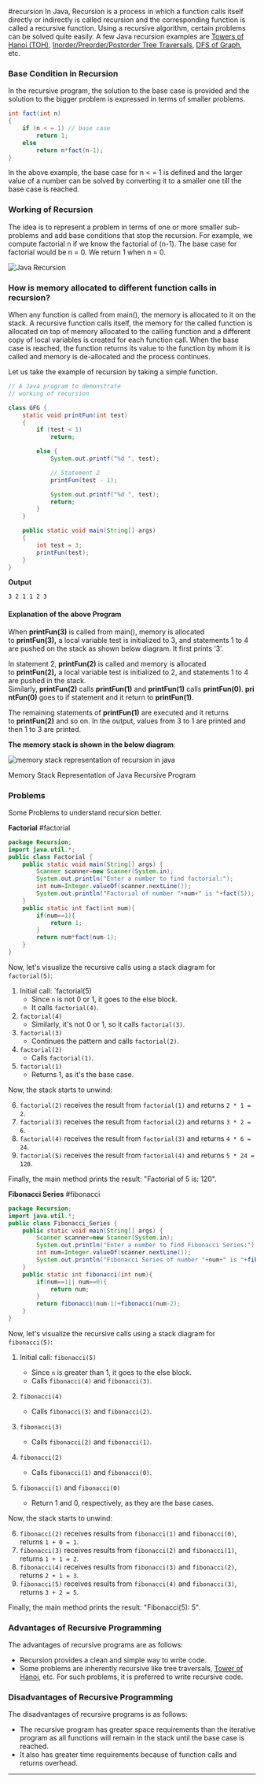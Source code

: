 #recursion
In Java, Recursion is a process in which a function calls itself directly or indirectly is called recursion and the corresponding function is called a recursive function. Using a recursive algorithm, certain problems can be solved quite easily. A few Java recursion examples are [Towers of Hanoi (TOH)](https://www.geeksforgeeks.org/c-program-for-tower-of-hanoi/), [Inorder/Preorder/Postorder Tree Traversals](https://www.geeksforgeeks.org/tree-traversals-inorder-preorder-and-postorder/), [DFS of Graph](https://www.geeksforgeeks.org/depth-first-traversal-for-a-graph/), etc.

### Base Condition in Recursion

In the recursive program, the solution to the base case is provided and the solution to the bigger problem is expressed in terms of smaller problems.

```java
int fact(int n)
{
    if (n < = 1) // base case
        return 1;
    else    
        return n*fact(n-1);    
}
```

In the above example, the base case for n < = 1 is defined and the larger value of a number can be solved by converting it to a smaller one till the base case is reached. 

### Working of Recursion

The idea is to represent a problem in terms of one or more smaller sub-problems and add base conditions that stop the recursion. For example, we compute factorial n if we know the factorial of (n-1). The base case for factorial would be n = 0. We return 1 when n = 0.

![Java Recursion](https://media.geeksforgeeks.org/wp-content/uploads/20230417232220/Recursion-in-Java-1-768.webp)

### **How is memory allocated to different function calls in recursion?**

When any function is called from main(), the memory is allocated to it on the stack. A recursive function calls itself, the memory for the called function is allocated on top of memory allocated to the calling function and a different copy of local variables is created for each function call. When the base case is reached, the function returns its value to the function by whom it is called and memory is de-allocated and the process continues. 

Let us take the example of recursion by taking a simple function. 
```java
// A Java program to demonstrate
// working of recursion

class GFG {
	static void printFun(int test)
	{
		if (test < 1)
			return;

		else {
			System.out.printf("%d ", test);

			// Statement 2
			printFun(test - 1);

			System.out.printf("%d ", test);
			return;
		}
	}

	public static void main(String[] args)
	{
		int test = 3;
		printFun(test);
	}
}

```
**Output**

```
3 2 1 1 2 3 
```

#### Explanation of the above Program

When **printFun(3)** is called from main(), memory is allocated to **printFun(3),** a local variable test is initialized to 3, and statements 1 to 4 are pushed on the stack as shown below diagram. It first prints ‘3’.

In statement 2, **printFun(2)** is called and memory is allocated to **printFun(2),** a local variable test is initialized to 2, and statements 1 to 4 are pushed in the stack. Similarly, **printFun(2)** calls **printFun(1)** and **printFun(1)** calls **printFun(0)**. **printFun(0)** goes to if statement and it return to **printFun(1)**.

The remaining statements of **printFun(1)** are executed and it returns to **printFun(2)** and so on. In the output, values from 3 to 1 are printed and then 1 to 3 are printed. 

**The memory stack is shown in the below diagram**:

![memory stack representation of recursion in java](https://media.geeksforgeeks.org/wp-content/uploads/20230417232252/Recursion-in-Java-2-768.webp)

Memory Stack Representation of Java Recursive Program
### Problems
Some Problems to understand recursion better.

**Factorial**
#factorial

```java
package Recursion;
import java.util.*;
public class Factorial {
    public static void main(String[] args) {
        Scanner scanner=new Scanner(System.in);
        System.out.println("Enter a number to find factorial:");
        int num=Integer.valueOf(scanner.nextLine());
        System.out.println("Factorial of number "+num+" is "+fact(5));
    }
    public static int fact(int num){
        if(num==1){
            return 1;
        }
        return num*fact(num-1);
    }
}
```

Now, let's visualize the recursive calls using a stack diagram for `factorial(5)`:

1. Initial call: `factorial(5)
    - Since `n` is not 0 or 1, it goes to the else block.
    - It calls `factorial(4)`.
2. `factorial(4)`
    - Similarly, it's not 0 or 1, so it calls `factorial(3)`.
3. `factorial(3)`
    - Continues the pattern and calls `factorial(2)`.
4. `factorial(2)`
    - Calls `factorial(1)`.
5. `factorial(1)`
    - Returns 1, as it's the base case.

Now, the stack starts to unwind:

6. `factorial(2)` receives the result from `factorial(1)` and returns `2 * 1 = 2`.    
7. `factorial(3)` receives the result from `factorial(2)` and returns `3 * 2 = 6`.
8. `factorial(4)` receives the result from `factorial(3)` and returns `4 * 6 = 24`.    
9. `factorial(5)` receives the result from `factorial(4)` and returns `5 * 24 = 120`.


Finally, the main method prints the result: "Factorial of 5 is: 120".


**Fibonacci Series**
#fibonacci
```java
package Recursion;
import java.util.*;
public class Fibonacci_Series {
    public static void main(String[] args) {
        Scanner scanner=new Scanner(System.in);
        System.out.println("Enter a number to find Fibonacci Series:");
        int num=Integer.valueOf(scanner.nextLine());
        System.out.println("Fibonacci Series of number "+num+" is "+fibonacci(num));
    }
    public static int fibonacci(int num){
        if(num==1|| num==0){
            return num;
        }
        return fibonacci(num-1)+fibonacci(num-2);
    }
}
```

Now, let's visualize the recursive calls using a stack diagram for `fibonacci(5)`:

1. Initial call: `fibonacci(5)`
    
    - Since `n` is greater than 1, it goes to the else block.
    - Calls `fibonacci(4)` and `fibonacci(3)`.
2. `fibonacci(4)`
    - Calls `fibonacci(3)` and `fibonacci(2)`.
3. `fibonacci(3)`
    - Calls `fibonacci(2)` and `fibonacci(1)`.
4. `fibonacci(2)`
    - Calls `fibonacci(1)` and `fibonacci(0)`.
5. `fibonacci(1)` and `fibonacci(0)`
    - Return 1 and 0, respectively, as they are the base cases.

Now, the stack starts to unwind:

6. `fibonacci(2)` receives results from `fibonacci(1)` and `fibonacci(0)`, returns `1 + 0 = 1`.
7. `fibonacci(3)` receives results from `fibonacci(2)` and `fibonacci(1)`, returns `1 + 1 = 2`.
8. `fibonacci(4)` receives results from `fibonacci(3)` and `fibonacci(2)`, returns `2 + 1 = 3`.
9. `fibonacci(5)` receives results from `fibonacci(4)` and `fibonacci(3)`, returns `3 + 2 = 5`.

Finally, the main method prints the result: "Fibonacci(5): 5".

### **Advantages of Recursive Programming**

The advantages of recursive programs are as follows:

- Recursion provides a clean and simple way to write code.
- Some problems are inherently recursive like tree traversals, [Tower of Hanoi](https://www.geeksforgeeks.org/c-program-for-tower-of-hanoi/), etc. For such problems, it is preferred to write recursive code.

### **Disadvantages of Recursive Programming**

The disadvantages of recursive programs is as follows:

- The recursive program has greater space requirements than the iterative program as all functions will remain in the stack until the base case is reached.
- It also has greater time requirements because of function calls and returns overhead.

----